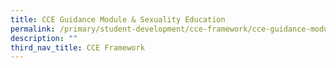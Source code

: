 ```yaml
---
title: CCE Guidance Module & Sexuality Education
permalink: /primary/student-development/cce-framework/cce-guidance-module-n-sexuality-education/
description: ""
third_nav_title: CCE Framework
---
```

